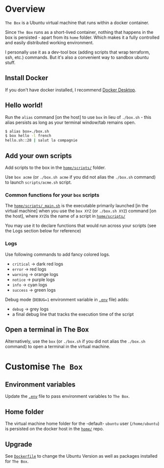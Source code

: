 # Overview

`The Box` is a Ubuntu virtual machine that runs within a docker container.

Since `The Box` runs as a short-lived container, nothing that happens in the box is persisted - apart from its `home` folder. Which makes it a fully controlled and easily distributed working environment.

I personally use it as a dev-tool box (adding scripts that wrap terraform, ssh, etc.) commands. But it's also a convenient way to sandbox ubuntu stuff.


## Install Docker

If you don't have docker installed, I recommend [Docker Desktop](https://www.docker.com/products/docker-desktop/).



## Hello world!

Run the `alias` command [on the host] to use `box` in lieu of `./box.sh` - this alias persists as long as your terminal window/tab remains open.

```bash
$ alias box=./box.sh
$ box hello -l french
hello.sh::28 | salut la compagnie
```

## Add your own scripts

Add scripts to the box in the [`home/scripts/`](home/scripts/) folder.

Use `box acme` (or `./box.sh acme` if you did not alias the `./box.sh` command) to launch `scripts/acme.sh` script.


### Common functions for your `box` scripts 

The [`home/scripts/_main.sh`](home/scripts/_main.sh) is the executable primarily launched [in the virtual machine] when you use the `box XYZ` (or `./box.sh XYZ`) command [on the host], where `XYZ`is the name of a script in [`home/scripts/`](home/scripts/)

You may use it to declare functions that would run across your scripts (see the Logs section below for reference)

### Logs

Use following commands to add fancy colored logs.
* `critical` -> dark red logs
* `error` -> red logs
* `warning` -> orange logs
* `notice` -> purple logs
* `info` -> cyan logs
* `success` -> green logs

Debug mode (`DEBUG=1` environment variable in [`.env`](.env) file) adds: 
* `debug` -> grey logs
* a final debug line that tracks the execution time of the script


## Open a terminal in The Box

Alternatively, use the `box` (or `./box.sh` if you did not alias the `./box.sh` command) to open a terminal in the virtual machine.


# Customise `The Box`


## Environment variables

Update the [`.env`](.env) file to pass environment variables to `The Box`.

## Home folder

The virtual machine home folder for the -default- `ubuntu` user (`/home/ubuntu`) is persisted on the docker host in the [`home/`](home/) repo.

## Upgrade

See [`Dockerfile`](Dockerfile) to change the Ubuntu Version as well as packages installed for `The Box`. 


